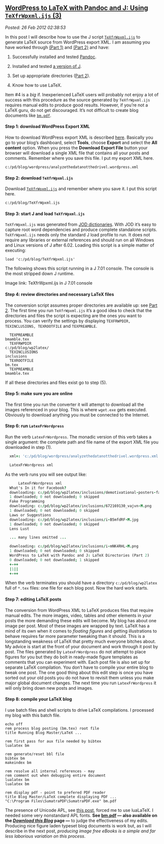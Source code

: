  
[WordPress to LaTeX with Pandoc and J: Using `TeXfrWpxml.ijs` (3)](https://bakerjd99.wordpress.com/2012/02/25/wordpress-to-LaTeX-with-pandoc-and-j-using-texfrwpxml-ijs-part-3/)
-------------------------------------------------------------------------------------------------------------------------------------------------------------------------------

*Posted: 26 Feb 2012 02:38:53*

In this post I will describe how to use the J script
[`TeXfrWpxml.ijs`](https://www.box.com/s/9v5b6ub9cya108c03mr7) to
generate LaTeX source from WordPress export XML. I am assuming you have
worked through [(Part
1)](https://bakerjd99.wordpress.com/2012/02/11/wordpress-to-latex-with-pandoc-and-j-prerequisites-part-1/)
and [(Part
2)](https://bakerjd99.wordpress.com/2012/02/18/wordpress-to-latex-with-pandoc-and-j-latex-directories-part-2-2/)
and have:

1.  Successfully installed and tested
    [Pandoc](https://johnmacfarlane.net/pandoc/).

2.  Installed and tested [a version of J](https://www.jsoftware.com/).

3.  Set up appropriate directories ([Part
    2](https://bakerjd99.wordpress.com/2012/02/18/wordpress-to-latex-with-pandoc-and-j-latex-directories-part-2-2/)).

4.  Know how to use LaTeX.

Item \#4 is a *big* if. Inexperienced LaTeX users will probably not
enjoy a lot of success with this procedure as the source generated by
`TeXfrWpxml.ijs` requires manual edits to produce good results. However,
if you’re not a LaTeX guru, do not get discouraged. It’s not difficult
to create blog documents like
[`bm.pdf`](https://www.box.com/s/8yvm27ag9agtm32nfahd).

#### Step 1: download WordPress Export XML

How to download WordPress export XML is described
[here](https://en.blog.wordpress.com/2006/06/12/xml-import-export/).
Basically you go to your blog’s dashboard, select **Tools**, choose
**Export** and select the **All content** option. When you press the
**Download Export File** button your browser will download a single XML
file that contains all your posts and comments. Remember where you save
this file. I put my export XML here.

    c:/pd/blog/wordpress/analyzethedatanotthedrivel.wordpress.xml

#### Step 2: download `TeXfrWpxml.ijs`

Download [`TeXfrWpxml.ijs`](https://www.box.com/s/9v5b6ub9cya108c03mr7)
and remember where you save it. I put this script here.

    c:/pd/blog/TeXfrWpxml.ijs

#### Step 3: start J and load `TeXfrWpxml.ijs`

`TeXfrWpxml.ijs` was generated from [JOD
dictionaries](https://bakerjd99.wordpress.com/the-jod-page/). With JOD
it’s easy to capture root word dependencies and produce complete
standalone scripts. `TeXfrWpxml.ijs` needs only the standard J load
profile to run. It does not require any libraries or external references
and should run on all Windows and Linux versions of J after 6.02.
Loading this script is a simple matter of executing:

    load 'c:/pd/blog/TeXfrWpxml.ijs'

The following shows this script running in a J 7.01 console. The console
is the most stripped down J runtime.

Image link: TeXfrWpxml.ijs in J 7.01 console

#### Step 4: review directories and necessary LaTeX files

The conversion script assumes proper directories are available up: see
[Part
2](https://bakerjd99.wordpress.com/2012/02/18/wordpress-to-latex-with-pandoc-and-j-latex-directories-part-2-2/).
The first time you run `TeXfrWpxml.ijs` it’s a good idea to check that
the directories and files the script is expecting are the ones you want
to process. You can verify the settings by displaying
`TEXFRWPDIR, TEXINCLUSIONS, TEXROOTFILE` and `TEXPREAMBLE`.

      TEXPREAMBLE
    bmamble.tex
      TEXFRWPDIR
    c:/pd/blog/wp2latex/
      TEXINCLUSIONS
    inclusions
      TEXROOTFILE
    bm.tex
      TEXPREAMBLE
    bmamble.tex

If all these directories and files exist go to step (5).

#### Step 5: make sure you are online

The first time you run the converter it will attempt to download all the
images referenced in your blog. This is where `wget.exe` gets executed.
Obviously to download anything you must be connected to the Internet.

#### Step 6: run `LatexFrWordpress`

Run the verb `LatexFrWordpress`. The monadic version of this verb takes
a single argument: the complete path and file name of the export XML
file you downloaded in step (1).

```J
  xml=: 'c:/pd/blog/wordpress/analyzethedatanotthedrivel.wordpress.xml'

  LatexFrWordpress xml
```

As the verb runs you will see output like:

```J
      LatexFrWordpress xml
  What's In it for Facebook?
  downloading: c:/pd/blog/wp2latex/inclusions/demotivational-posters-facebook-you.jpg
  1 downloaded; 0 not downloaded; 0 skipped
  Fake Programming
  downloading: c:/pd/blog/wp2latex/inclusions/672169130_vajvn-M.png
  1 downloaded; 0 not downloaded; 0 skipped
  Laws or Suggestions
  downloading: c:/pd/blog/wp2latex/inclusions/i-B5mfdRF-M.jpg
  1 downloaded; 0 not downloaded; 0 skipped
  Lens Lust

  ... many lines omitted ...

  downloading: c:/pd/blog/wp2latex/inclusions/i-mNK4RHL-M.png
  1 downloaded; 0 not downloaded; 0 skipped
  WordPress to LaTeX with Pandoc and J: LaTeX Directories (Part 2)
  0 downloaded; 0 not downloaded; 1 skipped
  +-++
  |1||
  +-++
```

When the verb terminates you should have a directory
`c:/pd/blog/wp2latex` full of `*.tex` files: one file for each blog
post. Now the hard work starts.

#### Step 7: editing LaTeX posts

The conversion from WordPress XML to LaTeX produces files that require
manual edits. The more images, video, tables and other elements in your
posts the more demanding these edits will become. My blog has about one
image per post. Most of these images are wrapped by text. LaTeX has a
mind of its own when it comes to *floating figures* and getting
illustrations to behave requires far more parameter tweaking than it
should. This is a longstanding weakness of LaTeX that pretty much
everyone bitches about. My advice is start at the front of your document
and work through it post by post. The files generated by
`LatexFrWordpress` do not attempt to place figures for you but they do
bolt in ready-made figure templates as comments that you can experiment
with. Each post file is also set up for separate LaTeX compilation. You
don’t have to compile your entire blog to tweak one post. The one good
thing about this edit step is once you have sorted out your old posts
you do not have to revisit them unless you make major global document
changes. The next time you run `LatexFrWordpress` it will only bring
down new posts and images.

#### Step 8: compile your LaTeX blog

I use batch files and shell scripts to drive LaTeX compilations. I
processed my blog with this batch file.

    echo off
    rem process blog posting (bm.tex) root file
    title Running Blog Master/LaTeX ...

    rem first pass for aux file needed by bibtex
    lualatex bm

    rem generate/reset bbl file
    bibtex bm
    makeindex bm

    rem resolve all internal references - may
    rem comment out when debugging entire document
    lualatex bm
    lualatex bm

    rem display pdf - point to prefered PDF reader
    title Blog Master/LaTeX complete displaying PDF ...
    "C:\Program Files\SumatraPDF\SumatraPDF.exe" bm.pdf

The presence of Unicode APL, see [this
post](https://bakerjd99.wordpress.com/2010/11/12/the-return-of-apl-fingers-2/),
forced me to use luaLaTeX. I needed some very nonstandard APL fonts.
**See [bm.pdf](https://www.box.com/s/8yvm27ag9agtm32nfahd) — also
available on the [*Download this
Blog*](https://bakerjd99.wordpress.com/download-this-blog/) page —** to
judge the effectiveness of my edits. Producing nice figure laden typeset
blog documents is work but, as I will describe in the next post,
*producing image free eBooks is a simple and far less laborious
variation on this process*.
